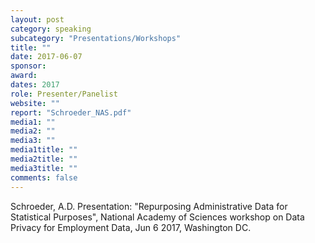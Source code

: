 ```yaml
---
layout: post
category: speaking
subcategory: "Presentations/Workshops"
title: ""
date: 2017-06-07
sponsor:
award:
dates: 2017
role: Presenter/Panelist
website: ""
report: "Schroeder_NAS.pdf"
media1: ""
media2: ""
media3: ""
media1title: ""
media2title: ""
media3title: ""
comments: false
---
```


Schroeder, A.D. Presentation: "Repurposing Administrative Data for Statistical Purposes", National Academy of Sciences workshop on Data Privacy for Employment Data, Jun 6 2017, Washington DC.
